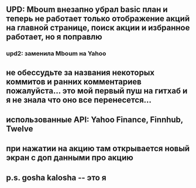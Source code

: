 ## UPD: Mboum внезапно убрал basic план и теперь не работает только отображение акций на главной странице, поиск акции и избранное работает, но я поправлю

### upd2: заменила Mboum на Yahoo

## не обессудьте за названия некоторых коммитов и ранних комментариев пожалуйста... это мой первый пуш на гитхаб и я не знала что оно все перенесется...

## использованные API: Yahoo Finance, Finnhub, Twelve
## при нажатии на акцию там открывается новый экран с доп данными про акцию

## p.s. gosha kalosha -- это я
